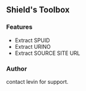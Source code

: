 ## Shield's Toolbox
### Features
- Extract SPUID
- Extract URINO
- Extract SOURCE SITE URL

### Author
contact levin for support.